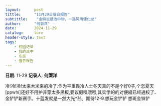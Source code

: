 ```yaml
---
layout:      post
tittle:      "11月29日值日报告"
subtittle:    "金鳞岂是池中物，一遇风雨便化龙"
author:      "何灏洋"
date:        2024-11-29
catalog:     ture
header-style: text
tags: 
    - 校园记录
    - 我的高中
    - 东辰
    - 值日报告
---
```


**日期**: 11-29
**记录人**: **何灏洋**

冷!冷!冷!太来木米来的冷了.作为平重畏冷人士冬天真的不是个好0子,个怎夏天[ppwhi]还好不用护非穿太多黑板,要议假嘿喂喂,其实学的的对便綫已经通校了、金铲铲新赛手。十蓝发就是一然大光*孙」期待12-9.想玩金铲铲 想斑金锌铲
